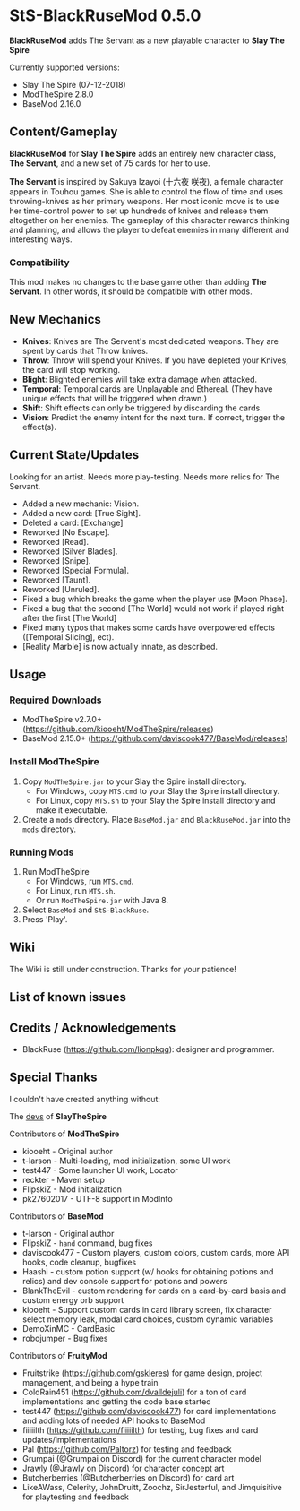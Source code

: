# StS-BlackRuseMod 0.5.0

**BlackRuseMod** adds The Servant as a new playable character to **Slay The Spire**

Currently supported versions: 
* Slay The Spire (07-12-2018)
* ModTheSpire 2.8.0
* BaseMod 2.16.0

## Content/Gameplay ##
**BlackRuseMod** for **Slay The Spire** adds an entirely new character class, **The Servant**, and a new set of 75 cards for her to use. 

**The Servant** is inspired by Sakuya Izayoi (十六夜 咲夜), a female character appears in Touhou games. She is able to control the flow of time and uses throwing-knives as her primary weapons. Her most iconic move is to use her time-control power to set up hundreds of knives and release them altogether on her enemies. The gameplay of this character rewards thinking and planning, and allows the player to defeat enemies in many different and interesting ways. 

### Compatibility ###
This mod makes no changes to the base game other than adding **The Servant**. In other words, it should be compatible with other mods.

## New Mechanics ##
* **Knives**: Knives are The Servent's most dedicated weapons. They are spent by cards that Throw knives.
* **Throw**: Throw will spend your Knives. If you have depleted your Knives, the card will stop working.
* **Blight**: Blighted enemies will take extra damage when attacked.
* **Temporal**: Temporal cards are Unplayable and Ethereal. (They have unique effects that will be triggered when drawn.)
* **Shift**: Shift effects can only be triggered by discarding the cards.
* **Vision**: Predict the enemy intent for the next turn. If correct, trigger the effect(s).

## Current State/Updates ##
Looking for an artist.
Needs more play-testing.
Needs more relics for The Servant.

* Added a new mechanic: Vision.
* Added a new card: [True Sight].
* Deleted a card: [Exchange]
* Reworked [No Escape].
* Reworked [Read].
* Reworked [Silver Blades].
* Reworked [Snipe].
* Reworked [Special Formula].
* Reworked [Taunt].
* Reworked [Unruled].
* Fixed a bug which breaks the game when the player use [Moon Phase].
* Fixed a bug that the second [The World] would not work if played right after the first [The World]
* Fixed many typos that makes some cards have overpowered effects ([Temporal Slicing], ect).
* [Reality Marble] is now actually innate, as described.

## Usage ##
### Required Downloads ###
* ModTheSpire v2.7.0+ (https://github.com/kiooeht/ModTheSpire/releases)
* BaseMod 2.15.0+ (https://github.com/daviscook477/BaseMod/releases)

### Install ModTheSpire ###
1. Copy `ModTheSpire.jar` to your Slay the Spire install directory.
    * For Windows, copy `MTS.cmd` to your Slay the Spire install directory.
    * For Linux, copy `MTS.sh` to your Slay the Spire install directory and make it executable.
2. Create a `mods` directory. Place `BaseMod.jar` and `BlackRuseMod.jar` into the `mods` directory.

### Running Mods ###
1. Run ModTheSpire
    * For Windows, run `MTS.cmd`.
    * For Linux, run `MTS.sh`.
    * Or run `ModTheSpire.jar` with Java 8.
2. Select `BaseMod` and `StS-BlackRuse`.
3. Press 'Play'.

## Wiki ##
The Wiki is still under construction. Thanks for your patience!

## List of known issues ##

## Credits / Acknowledgements ##
* BlackRuse (https://github.com/lionpkqq): designer and programmer.

## Special Thanks ##

I couldn't have created anything without:

The [devs](https://www.megacrit.com/) of **SlayTheSpire**

Contributors of **ModTheSpire**
* kiooeht - Original author
* t-larson - Multi-loading, mod initialization, some UI work
* test447 - Some launcher UI work, Locator
* reckter - Maven setup
* FlipskiZ - Mod initialization
* pk27602017 - UTF-8 support in ModInfo

Contributors of **BaseMod**
* t-larson - Original author
* FlipskiZ - `hand` command, bug fixes
* daviscook477 - Custom players, custom colors, custom cards, more API hooks, code cleanup, bugfixes
* Haashi - custom potion support (w/ hooks for obtaining potions and relics) and dev console support for potions and powers
* BlankTheEvil - custom rendering for cards on a card-by-card basis and custom energy orb support
* kiooeht - Support custom cards in card library screen, fix character select memory leak, modal card choices, custom dynamic variables
* DemoXinMC - CardBasic
* robojumper - Bug fixes

Contributors of **FruityMod**
* Fruitstrike (https://github.com/gskleres) for game design, project management, and being a hype train
* ColdRain451 (https://github.com/dvalldejuli) for a ton of card implementations and getting the code base started
* test447 (https://github.com/daviscook477) for card implementations and adding lots of needed API hooks to BaseMod 
* fiiiiilth (https://github.com/fiiiiilth) for testing, bug fixes and card updates/implementations
* Pal (https://github.com/Paltorz) for testing and feedback
* Grumpai (@Grumpai on Discord) for the current character model
* Jrawly (@Jrawly on Discord) for character concept art
* Butcherberries (@Butcherberries on Discord) for card art
* LikeAWass, Celerity, JohnDruitt, Zoochz, SirJesterful, and Jimquisitive for playtesting and feedback